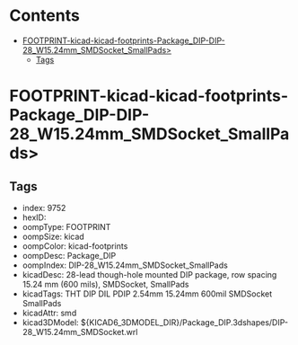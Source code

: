 



Contents
========

* [FOOTPRINT-kicad-kicad-footprints-Package_DIP-DIP-28_W15.24mm_SMDSocket_SmallPads>](#footprint-kicad-kicad-footprints-package_dip-dip-28_w1524mm_smdsocket_smallpads)
	* [Tags](#tags)

# FOOTPRINT-kicad-kicad-footprints-Package_DIP-DIP-28_W15.24mm_SMDSocket_SmallPads>

## Tags

- index: 9752
- hexID: 
- oompType: FOOTPRINT
- oompSize: kicad
- oompColor: kicad-footprints
- oompDesc: Package_DIP
- oompIndex: DIP-28_W15.24mm_SMDSocket_SmallPads
- kicadDesc: 28-lead though-hole mounted DIP package, row spacing 15.24 mm (600 mils), SMDSocket, SmallPads
- kicadTags: THT DIP DIL PDIP 2.54mm 15.24mm 600mil SMDSocket SmallPads
- kicadAttr: smd
- kicad3DModel: ${KICAD6_3DMODEL_DIR}/Package_DIP.3dshapes/DIP-28_W15.24mm_SMDSocket.wrl
